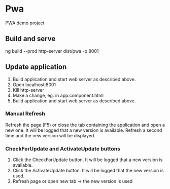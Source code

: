 # Pwa

PWA demo project

## Build and serve
ng build --prod
http-server dist/pwa -p 8001

## Update application
1) Build application and start web server as described above.
2) Open localhost:8001
3) Kill http-server
4) Make a change, eg. in app.component.html
5) Build application and start web server as described above.

### Manual Refresh
Refresh the page (F5) or close the tab containing the application and open a new one. 
It will be logged that a new version is available. 
Refresh a second time and the new version will be displayed.

### CheckForUpdate and ActivateUpdate buttons
1) Click the CheckForUpdate button. It will be logged that a new version is available.
2) Click the ActivateUpdate button. It will be logged that the new version is used.
3) Refresh page or open new tab -> the new version is used
